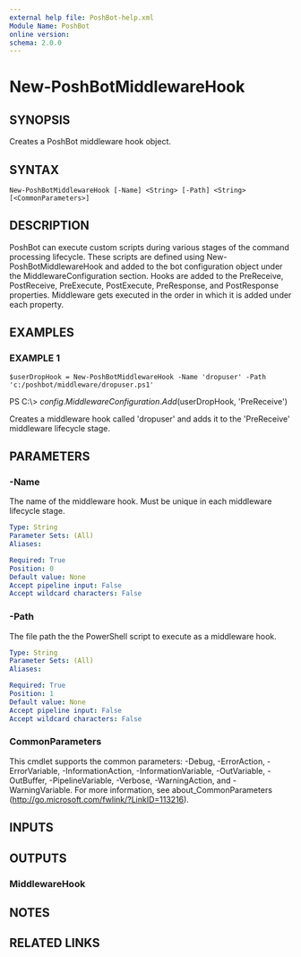 ```yaml
---
external help file: PoshBot-help.xml
Module Name: PoshBot
online version:
schema: 2.0.0
---
```


# New-PoshBotMiddlewareHook

## SYNOPSIS
Creates a PoshBot middleware hook object.

## SYNTAX

```
New-PoshBotMiddlewareHook [-Name] <String> [-Path] <String> [<CommonParameters>]
```

## DESCRIPTION
PoshBot can execute custom scripts during various stages of the command processing lifecycle.
These scripts
are defined using New-PoshBotMiddlewareHook and added to the bot configuration object under the MiddlewareConfiguration section.
Hooks are added to the PreReceive, PostReceive, PreExecute, PostExecute, PreResponse, and PostResponse properties.
Middleware gets executed in the order in which it is added under each property.

## EXAMPLES

### EXAMPLE 1
```
$userDropHook = New-PoshBotMiddlewareHook -Name 'dropuser' -Path 'c:/poshbot/middleware/dropuser.ps1'
```

PS C:\\\> $config.MiddlewareConfiguration.Add($userDropHook, 'PreReceive')

Creates a middleware hook called 'dropuser' and adds it to the 'PreReceive' middleware lifecycle stage.

## PARAMETERS

### -Name
The name of the middleware hook.
Must be unique in each middleware lifecycle stage.

```yaml
Type: String
Parameter Sets: (All)
Aliases:

Required: True
Position: 0
Default value: None
Accept pipeline input: False
Accept wildcard characters: False
```

### -Path
The file path the the PowerShell script to execute as a middleware hook.

```yaml
Type: String
Parameter Sets: (All)
Aliases:

Required: True
Position: 1
Default value: None
Accept pipeline input: False
Accept wildcard characters: False
```

### CommonParameters
This cmdlet supports the common parameters: -Debug, -ErrorAction, -ErrorVariable, -InformationAction, -InformationVariable, -OutVariable, -OutBuffer, -PipelineVariable, -Verbose, -WarningAction, and -WarningVariable. For more information, see about_CommonParameters (http://go.microsoft.com/fwlink/?LinkID=113216).

## INPUTS

## OUTPUTS

### MiddlewareHook

## NOTES

## RELATED LINKS
